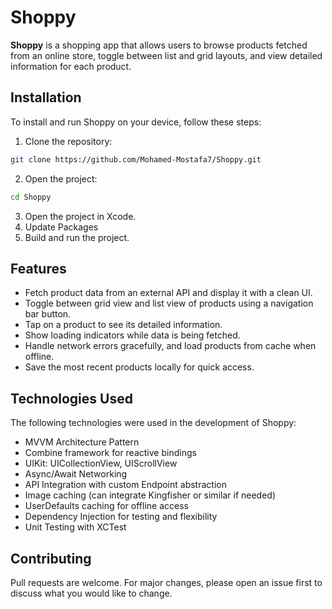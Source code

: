 # Shoppy

**Shoppy** is a shopping app that allows users to browse products fetched from an online store, toggle between list and grid layouts, and view detailed information for each product.

## Installation

To install and run Shoppy on your device, follow these steps:

1. Clone the repository:
```bash
git clone https://github.com/Mohamed-Mostafa7/Shoppy.git
```
2. Open the project:
```bash
cd Shoppy
```
3. Open the project in Xcode.
4. Update Packages
5. Build and run the project.

## Features

- Fetch product data from an external API and display it with a clean UI.
- Toggle between grid view and list view of products using a navigation bar button.
- Tap on a product to see its detailed information.
- Show loading indicators while data is being fetched.
- Handle network errors gracefully, and load products from cache when offline.
- Save the most recent products locally for quick access.

## Technologies Used

The following technologies were used in the development of Shoppy:
- MVVM Architecture Pattern
- Combine framework for reactive bindings
- UIKit: UICollectionView, UIScrollView
- Async/Await Networking
- API Integration with custom Endpoint abstraction
- Image caching (can integrate Kingfisher or similar if needed)
- UserDefaults caching for offline access
- Dependency Injection for testing and flexibility
- Unit Testing with XCTest

## Contributing

Pull requests are welcome. For major changes, please open an issue first
to discuss what you would like to change.

